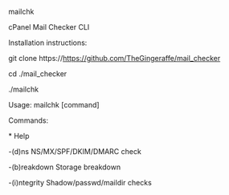 mailchk

cPanel Mail Checker CLI

Installation instructions:

git clone https://https://github.com/TheGingeraffe/mail_checker

cd ./mail_checker

./mailchk


Usage: mailchk [command]

Commands:
   
\* Help

-(d)ns          NS/MX/SPF/DKIM/DMARC check

-(b)reakdown    Storage breakdown

-(i)ntegrity    Shadow/passwd/maildir checks
